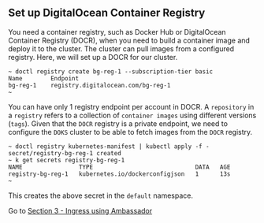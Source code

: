 ## Set up DigitalOcean Container Registry

You need a container registry, such as Docker Hub or DigitalOcean Container Registry (DOCR), when you need to build a container image and deploy it to the cluster. The cluster can pull images from a configured registry. Here, we will set up a DOCR for our cluster.

```
~ doctl registry create bg-reg-1 --subscription-tier basic
Name        Endpoint
bg-reg-1    registry.digitalocean.com/bg-reg-1
~ 
```

You can have only 1 registry endpoint per account in DOCR. A `repository` in a `registry` refers to a collection of `container images` using different versions (`tags`). Given that the `DOCR` registry is a private endpoint, we need to configure the `DOKS` cluster to be able to fetch images from the `DOCR` registry.

```
~ doctl registry kubernetes-manifest | kubectl apply -f -
secret/registry-bg-reg-1 created
~ k get secrets registry-bg-reg-1
NAME                TYPE                             DATA   AGE
registry-bg-reg-1   kubernetes.io/dockerconfigjson   1      13s
~
```

This creates the above secret in the `default` namespace. 

Go to [Section 3 - Ingress using Ambassador](../3-setup-ingress-ambassador)
